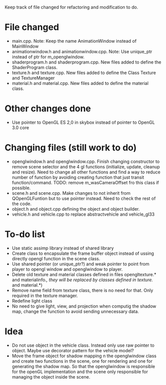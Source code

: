 Keep track of file changed for refactoring and modification to do.

File changed
=============
 * main.cpp. Note: Keep the name AnimationWindow instead of MainWindow
 * animationwindow.h and animationwindow.cpp. Note: Use unique_ptr instead of ptr for m_openglwindow.
 * shaderprogram.h and shaderprogram.cpp. New files added to define the ShaderProgram class.
 * texture.h and texture.cpp. New files added to define the Class Texture and TextureManager
 * material.h and material.cpp. New files added to define the material class.
 
Other changes done
===============
 * Use pointer to OpenGL ES 2,0 in skybox instead of pointer to OpenGL 3.0 core


Changing files (still work to do)
=============
 * openglwindow.h and openglwindow.cpp. Finish changing constructor to remove scene selector and the 4 gl functions (initialize, update, cleanup and resize). Need to change all other functions and find a way to reduce number of function by avoiding creating function that just transit function/command. TODO: remove m_wasCameraOffset fro this class if possible.
 * scene.h and scene.cpp. Make changes to not inherit from QOpenGLFuntion but to use pointer instead. Need to check the rest of the code.
 * object.h and object.cpp defining the object and object builder.
 * vehicle.h and vehicle.cpp to replace abstractvehicle and vehicle_gl33


To-do list
============
 * Use static assimp library instead of shared library
 * Create class to encapsulate the frame buffer object instead of ussing directly opengl function in the scene class.
 * Use shared pointer (or unique_ptr?) and weak pointer to point from player to opengl window and openglwindow to player.
 * Delete old texture and material classes defined in files opengltexture.* and materialinfo.*, they will be replaced by classes defined in texture.* and material.*)
 * Remove name field from texture class, there is no need for that. Only required in the texture manager.
 * Redefine light class
 * No need to give light, view, and projection when computig the shadow map, change the function to avoid sending unnecessary data.

 Idea
 ==============
 * Do not use object in the vehicle class. Instead only use raw pointer to object. Maybe use decorator pattern for the vehicle model?
 * Move the frame object for shadow mapping n the openglwindow class and create two functions in the scene, one for rendering and one for generating the shadow map. So that the openglwindow is responsible for the openGL implementation and the scene only responsible for managing the object inside the scene.
